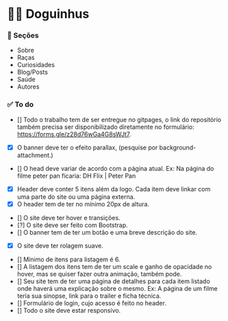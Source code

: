 # 🐕‍🦺 Doguinhus

### 📄 Seções

- Sobre
- Raças
- Curiosidades
- Blog/Posts
- Saúde
- Autores

### ✅ To do

- [] Todo o trabalho tem de ser entregue no gitpages, o link do repositório também precisa ser disponibilizado diretamente no formulário: https://forms.gle/z28d76wGa4G8sWJt7.
- [x] O banner deve ter o efeito parallax, (pesquise por background-attachment.)
- [] O head deve variar de acordo com a página atual. Ex: Na página do filme peter pan ficaria: DH Flix | Peter Pan
- [x] Header deve conter 5 itens além da logo. Cada item deve linkar com uma parte do site ou uma página externa.
- [x] O header tem de ter no mínimo 20px de altura.
- [] O site deve ter hover e transições.
- [?] O site deve ser feito com Bootstrap.
- [] O banner tem de ter um botão e uma breve descrição do site.
- [x] O site deve ter rolagem suave.
- [] Mínimo de itens para listagem é 6.
- [] A listagem dos itens tem de ter um scale e ganho de opacidade no hover, mas se quiser fazer outra animação, também pode.
- [] Seu site tem de ter uma página de detalhes para cada item listado onde haverá uma explicação sobre o mesmo. Ex: A página de um filme teria sua sinopse, link para o trailer e ficha técnica.
- [] Formulário de login, cujo acesso é feito no header.
- [] Todo o site deve estar responsivo.
